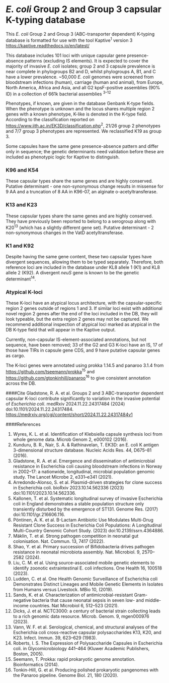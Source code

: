 # _E. coli_ Group 2 and Group 3 capsular K-typing database

This _E. coli_ Group 2 and Group 3 (ABC-transporter dependent) K-typing database is formatted for use with the tool Kaptive<sup>1</sup> version 3 https://kaptive.readthedocs.io/en/latest/

This database includes 101 loci with unique capsular gene presence-absence patterns (excluding IS elements). It is expected to cover the majority of invasive _E. coli_ isolates; group 2 and 3 capsule prevalence is near complete in phylogroups B2 and D, whilst phylogroups A, B1, and C have a lower prevalence. ~50,000 _E. coli_ genomes were screened from bloodstream infections (human), carriage (human and animal), from Europe, North America, Africa and Asia, and all G2 kpsF-positive assemblies (90% ID) in a collection of 661k bacterial assemblies <sup>3–12</sup>

Phenotypes, if known, are given in the database Genbank K-type fields. When the phenotype is unknown and the locus shares multiple region 2 genes with a known phenotype, K-like is denoted in the K-type field. According to the classification reported on https://www.iith.ac.in/EK3D/classification.php<sup>2</sup>, 21/26 group 2 phenotypes and 7/7 group 3 phenotypes are represented. We reclassified K19 as group 3.

Some capsules have the same gene presence-absence pattern and differ only in sequence; the genetic determinants need validation before these are included as phenotypic logic for Kaptive to distinguish.
###	K96 and K54
These capsular types share the same genes and are highly conserved.
Putative determinant - one non-synonymous change results in missense for 9 AA and a truncation of 8 AA in K96-07, an alginate o-acetyltransferase.
###	K13 and K23
These capsular types share the same genes and are highly conserved. They have previously been reported to belong to a serogroup along with K20<sup>13</sup> (which has a slightly different gene set).
Putative determinant - 2 non-synonymous changes in the VatD acetyltransferase.
###	K1 and K92
Despite having the same gene content, these two capsular types have divergent sequences, allowing them to be typed separately. Therefore, both reference loci are included in the database under KL8 allele 1 (K1) and KL8 allele 2 (K92). A divergent _neuS_ gene is known to be the genetic determinant<sup>14</sup>.
###	Atypical K-loci
These K-loci have an atypical locus architecture, with the capsular-specific region 2 genes outside of regions 1 and 3. If similar loci exist with additional novel region 2 genes after the end of the loci included in the DB, they will look typeable, but the extra region 2 genes may not be captured. We recommend additional inspection of atypical loci marked as atypical in the DB K-type field that will appear in the Kaptive output. 

Currently, non-capsular IS-element-associated annotations, but not sequence, have been removed; 33 of the G2 and G3 K-loci have an IS, 17 of those have TIRs in capsule gene CDS, and 9 have putative capsular genes as cargo.

The K-loci genes were annotated using prokka 1.14.5 and panaroo 3.1.4 from https://github.com/tseemann/prokka<sup>15</sup> and https://github.com/gtonkinhill/panaroo<sup>16</sup> to give consistent annotation across the DB.

####Cite
Gladstone, R. A. et al. Groups 2 and 3 ABC-transporter dependent capsular K-loci contribute significantly to variation in the invasive potential of _Escherichia coli_. medRxiv 2024.11.22.24317484 (2024) doi:10.1101/2024.11.22.24317484.
https://medrxiv.org/cgi/content/short/2024.11.22.24317484v1 

####References
1.	Wyres, K. L. et al. Identification of Klebsiella capsule synthesis loci from whole genome data. Microb Genom 2, e000102 (2016).
2.	Kunduru, B. R., Nair, S. A. & Rathinavelan, T. EK3D: an E. coli K antigen 3-dimensional structure database. Nucleic Acids Res. 44, D675–81 (2016).
3.	Gladstone, R. A. et al. Emergence and dissemination of antimicrobial resistance in Escherichia coli causing bloodstream infections in Norway in 2002–17: a nationwide, longitudinal, microbial population genomic study. The Lancet Microbe 2, e331–e341 (2021).
4.	Arredondo-Alonso, S. et al. Plasmid-driven strategies for clone success in Escherichia coli. bioRxiv 2023.10.14.562336 (2023) doi:10.1101/2023.10.14.562336.
5.	Kallonen, T. et al. Systematic longitudinal survey of invasive Escherichia coli in England demonstrates a stable population structure only transiently disturbed by the emergence of ST131. Genome Res. (2017) doi:10.1101/gr.216606.116.
6.	Pöntinen, A. K. et al. Β-Lactam Antibiotic Use Modulates Multi-Drug Resistant Clone Success in Escherichia Coli Populations: A Longitudinal Multi-Country Genomic Cohort Study. (2023) doi:10.2139/ssrn.4364886.
7.	Mäklin, T. et al. Strong pathogen competition in neonatal gut colonisation. Nat. Commun. 13, 7417 (2022).
8.	Shao, Y. et al. Primary succession of Bifidobacteria drives pathogen resistance in neonatal microbiota assembly. Nat. Microbiol. 9, 2570–2582 (2024).
9.	Liu, C. M. et al. Using source-associated mobile genetic elements to identify zoonotic extraintestinal E. coli infections. One Health 16, 100518 (2023).
10.	Ludden, C. et al. One Health Genomic Surveillance of Escherichia coli Demonstrates Distinct Lineages and Mobile Genetic Elements in Isolates from Humans versus Livestock. MBio 10, (2019).
11.	Sands, K. et al. Characterization of antimicrobial-resistant Gram-negative bacteria that cause neonatal sepsis in seven low- and middle-income countries. Nat Microbiol 6, 512–523 (2021).
12.	Dicks, J. et al. NCTC3000: a century of bacterial strain collecting leads to a rich genomic data resource. Microb. Genom. 9, mgen000976 (2023).
13.	Vann, W. F. et al. Serological, chemical, and structural analyses of the Escherichia coli cross-reactive capsular polysaccharides K13, K20, and K23. Infect. Immun. 39, 623–629 (1983).
14.	Roberts, I. S. The Expression of Polysaccharide Capsules in Escherichia coli. in Glycomicrobiology 441–464 (Kluwer Academic Publishers, Boston, 2005).
15.	Seemann, T. Prokka: rapid prokaryotic genome annotation. Bioinformatics (2014).
16.	Tonkin-Hill, G. et al. Producing polished prokaryotic pangenomes with the Panaroo pipeline. Genome Biol. 21, 180 (2020).

